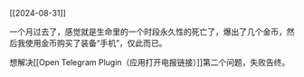 [[2024-08-31]]

一个月过去了，感觉就是生命里的一个时段永久性的死亡了，爆出了几个金币，然后我使用金币购买了装备“手机”，仅此而已。

想解决[[Open Telegram Plugin（应用打开电报链接）]]第二个问题，失败告终。